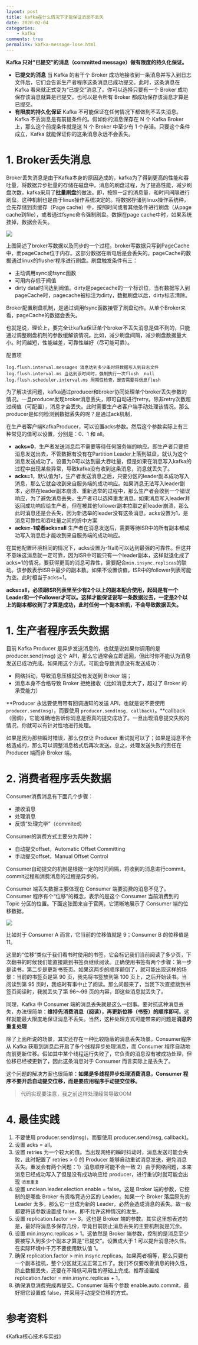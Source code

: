 ```yaml
---
layout: post
title: kafka在什么情况下才能保证消息不丢失
date: 2020-02-04
categories:
    - kafka
comments: true
permalink: kafka-message-lose.html
---
```


**Kafka 只对“已提交”的消息（committed message）做有限度的持久化保证。**

- **已提交的消息** 当 Kafka 的若干个 Broker 成功地接收到一条消息并写入到日志文件后，它们会告诉生产者程序这条消息已成功提交。此时，这条消息在 Kafka 看来就正式变为“已提交”消息了。你可以选择只要有一个 Broker 成功保存该消息就算是已提交，也可以是令所有 Broker 都成功保存该消息才算是已提交。
- **有限度的持久化保证**  Kafka 不可能保证在任何情况下都做到不丢失消息。 Kafka 不丢消息是有前提条件的。假如你的消息保存在 N 个 Kafka Broker 上，那么这个前提条件就是这 N 个 Broker 中至少有 1 个存活。只要这个条件成立，Kafka 就能保证你的这条消息永远不会丢失。

# 1. Broker丢失消息

Broker丢失消息是由于Kafka本身的原因造成的，kafka为了得到更高的性能和吞吐量，将数据异步批量的存储在磁盘中。消息的刷盘过程，为了提高性能，减少刷盘次数，kafka采用了**批量刷盘**的做法。即，按照一定的消息量，和时间间隔进行刷盘。这种机制也是由于linux操作系统决定的。将数据存储到linux操作系统种，会先存储到页缓存（Page cache）中，按照时间或者其他条件进行刷盘（从page cache到file），或者通过fsync命令强制刷盘。数据在page  cache中时，如果系统挂掉，数据会丢失。

![](/assets/images/posts/kafka-message-lose/kafka-message-lose-2.png)

上图简述了broker写数据以及同步的一个过程。broker写数据只写到PageCache中，而pageCache位于内存。这部分数据在断电后是会丢失的。pageCache的数据通过linux的flusher程序进行刷盘。刷盘触发条件有三：

- 主动调用sync或fsync函数
- 可用内存低于阀值
- dirty data时间达到阀值。dirty是pagecache的一个标识位，当有数据写入到pageCache时，pagecache被标注为dirty，数据刷盘以后，dirty标志清除。

Broker配置刷盘机制，是通过调用fsync函数接管了刷盘动作。从单个Broker来看，pageCache的数据会丢失。

也就是说，理论上，要完全让kafka保证单个broker不丢失消息是做不到的，只能通过调整刷盘机制的参数缓解该情况。比如，减少刷盘间隔，减少刷盘数据量大小。时间越短，性能越差，可靠性越好（尽可能可靠）。

配置项

```
log.flush.interval.messages 消息达到多少条时将数据写入到日志文件
log.flush.interval.ms 当达到该时间时，强制执行一次flush  null
log.flush.scheduler.interval.ms	周期性检查，是否需要将信息flush
```

为了解决该问题，kafka通过producer和broker协同处理单个broker丢失参数的情况。一旦producer发现broker消息丢失，即可自动进行retry。除非retry次数超过阀值（可配置），消息才会丢失。此时需要生产者客户端手动处理该情况。那么producer是如何检测到数据丢失的呢？是通过ack机制，

在生产者客户端KafkaProducer，可以设置acks参数。然后这个参数实际上有三种常见的值可以设置，分别是：0、1 和 all。

- **acks=0**，生产者发送消息后不需要等待任何服务端的响应。即生产者只要把消息发送出去，不管数据有没有在Partition Leader上落到磁盘，就认为这个消息发送成功了。设置为0可以达到最大吞吐量，但是如果在消息写入kafka的过程中出现某些异常，导致kafka没有收到这条消息，消息就丢失了。
- **acks=1**，默认值为1，生产者发送消息之后，只要分区的leader副本成功写入消息，那么它就会收到来自服务端的成功响应。如果消息无法写入leader副本，必然在leader副本崩溃、重新选举的过程中，那么生产者会收到一个错误响应，为了避免消息丢失，生产者可以选择重发消息。如果消息写入leader并返回成功响应给生产者，但在被其他follower副本拉取之前leader崩溃，那么此时消息还是会丢失，因为新选举的leader没有这条消息。acks设置为1，是消息可靠性和吞吐量之间的折中方案
- **acks=-1或者acks=all** 生产者在消息发送后，需要等待ISR中的所有副本都成功写入消息后才能收到来自服务端的成功响应。

在其他配置环境相同的情况下，acks设置为-1(all)可以达到最强的可靠性。但这并不意味这消息就一定可靠，因为ISR中可能只有一个leader副本，这样就退化成了acks=1的情况，要获得更高的消息可靠性，需要配合`min.insync.replicas`的联动。该参数表示ISR中最少的副本数。如果不设置该值，ISR中的follower列表可能为空。此时相当于acks=1。

**acks=all，必须跟ISR列表里至少有2个以上的副本配合使用，起码是有一个Leader和一个Follower才可以。这样才能保证说写一条数据过去，一定是2个以上的副本都收到了才算是成功，此时任何一个副本宕机，不会导致数据丢失。**

# 1. 生产者程序丢失数据

目前 Kafka Producer 是异步发送消息的，也就是说如果你调用的是 producer.send(msg) 这个 API，那么它通常会立即返回，但此时你不能认为消息发送已成功完成。如果用这个方式，可能会导致消息没有发送成功：

- 网络抖动，导致消息压根就没有发送到 Broker 端；
- 消息本身不合格导致 Broker 拒绝接收（比如消息太大了，超过了 Broker 的承受能力）

**Producer 永远要使用带有回调通知的发送 API，也就是说不要使用 `producer.send(msg)`，而要使用 `producer.send(msg, callback)`。**callback（回调），它能准确地告诉你消息是否真的提交成功了。一旦出现消息提交失败的情况，你就可以有针对性地进行处理。

如果是因为那些瞬时错误，那么仅仅让 Producer 重试就可以了；如果是消息不合格造成的，那么可以调整消息格式后再次发送。总之，处理发送失败的责任在 Producer 端而非 Broker 端。

# 2. 消费者程序丢失数据

Consumer消费消息有下面几个步骤：

- 接收消息
- 处理消息
- 反馈“处理完毕”（commited）

Consumer的消费方式主要分为两种：

- 自动提交offset，Automatic Offset Committing
- 手动提交offset，Manual Offset Control

Consumer自动提交的机制是根据一定的时间间隔，将收到的消息进行commit。commit过程和消费消息的过程是异步的。

Consumer 端丢失数据主要体现在 Consumer 端要消费的消息不见了。Consumer 程序有个“位移”的概念，表示的是这个 Consumer 当前消费到的 Topic 分区的位置。下面这张图来自于官网，它清晰地展示了 Consumer 端的位移数据。

![](/assets/images/posts/kafka-message-lose/kafka-message-lose-1.png)

比如对于 Consumer A 而言，它当前的位移值就是 9；Consumer B 的位移值是 11。

这里的“位移”类似于我们看书时使用的书签，它会标记我们当前阅读了多少页，下次翻书的时候我们能直接跳到书签页继续阅读。正确使用书签有两个步骤：第一步是读书，第二步是更新书签页。如果这两步的顺序颠倒了，就可能出现这样的场景：当前的书签页是第 90 页，我先将书签放到第 100 页上，之后开始读书。当阅读到第 95 页时，我临时有事中止了阅读。那么问题来了，当我下次直接跳到书签页阅读时，我就丢失了第 96～99 页的内容，即这些消息就丢失了。

同理，Kafka 中 Consumer 端的消息丢失就是这么一回事。要对抗这种消息丢失，办法很简单：**维持先消费消息（阅读），再更新位移（书签）的顺序即可**。这样就能最大限度地保证消息不丢失。当然，这种处理方式可能带来的问题是**消息的重复处理**

除了上面所说的场景，其实还存在一种比较隐蔽的消息丢失场景。Consumer程序从 Kafka 获取到消息后开启了多个线程异步处理消息，而 Consumer 程序自动地向前更新位移。假如其中某个线程运行失败了，它负责的消息没有被成功处理，但位移已经被更新了，因此这条消息对于 Consumer 而言实际上是丢失了。

这个问题的解决方案也很简单：**如果是多线程异步处理消费消息，Consumer 程序不要开启自动提交位移，而是要应用程序手动提交位移。**

> 代码实现要注意，我之前这样处理经常导致OOM

# 4. 最佳实践

1. 不要使用 producer.send(msg)，而要使用 producer.send(msg, callback)。
2. 设置 acks = all。
3. 设置 retries 为一个较大的值。当出现网络的瞬时抖动时，消息发送可能会失败，此时配置了 retries > 0 的 Producer 能够自动重试消息发送，避免消息丢失。重发会有两个问题：1）消息顺序可能不会一致 2）由于网络问题，本来消息已经成功写入了但是没有成功响应给 producer，进行重试时就可能会出现 `消息重复`
4. 设置 unclean.leader.election.enable = false。这是 Broker 端的参数，它控制的是哪些 Broker 有资格竞选分区的 Leader。如果一个 Broker 落后原先的 Leader 太多，那么它一旦成为新的 Leader，必然会造成消息的丢失。故一般都要将该参数设置成 false，即不允许这种情况的发生。
5. 设置 replication.factor >= 3。这也是 Broker 端的参数。其实这里想表述的是，最好将消息多保存几份，毕竟目前防止消息丢失的主要机制就是冗余。
6. 设置 min.insync.replicas > 1。这依然是 Broker 端参数，控制的是消息至少要被写入到多少个副本才算是“已提交”。设置成大于 1 可以提升消息持久性。在实际环境中千万不要使用默认值 1。
7. 确保 replication.factor > min.insync.replicas。如果两者相等，那么只要有一个副本挂机，整个分区就无法正常工作了。我们不仅要改善消息的持久性，防止数据丢失，还要在不降低可用性的基础上完成。推荐设置成 replication.factor = min.insync.replicas + 1。
8. 确保消息消费完成再提交。Consumer 端有个参数 enable.auto.commit，最好把它设置成 false，并采用手动提交位移的方式。



# 参考资料

《Kafka核心技术与实战》